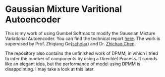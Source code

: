 # Gaussian Mixture Varitional Autoencoder
This is my work of using Gumbel Softmax to modify the Gaussian Mixture Variational Autoencoder. You can find the technical report [here](https://gfchen01.cc/post/gmm_vae/).
The work is supervised by Prof. Zhiqiang Ge([scholar](https://scholar.google.com/citations?user=g_EMkuMAAAAJ)) and Dr. [Zhichao Chen](https://github.com/JustusvLiebig). 

The repository also contains the unfinished work of DPMM, in which I tried to infer the number of components by using a Direchlet Process. It sounds like an elegant idea, but the performance of model using DPMM is disappointing. I may take a look at this later.